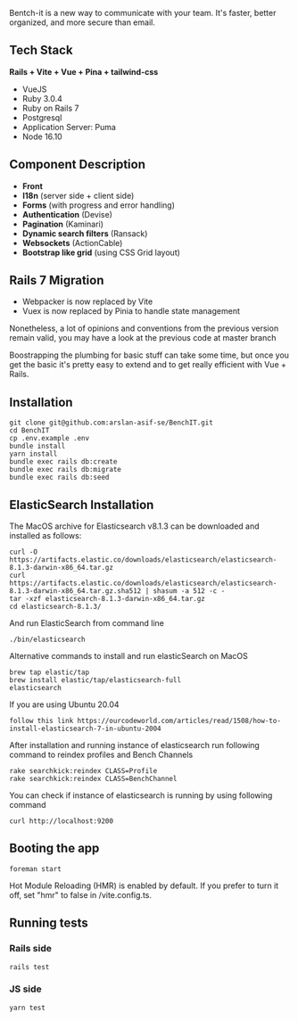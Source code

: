 Bentch-it is a new way to communicate with your team. It's faster, better organized, and more secure than email.

## Tech Stack

**Rails + Vite + Vue + Pina + tailwind-css**

- VueJS
- Ruby 3.0.4
- Ruby on Rails 7
- Postgresql
- Application Server: Puma
- Node 16.10


## Component Description


- **Front**
- **I18n** (server side + client side)
- **Forms** (with progress and error handling)
- **Authentication** (Devise)
- **Pagination** (Kaminari)
- **Dynamic search filters** (Ransack)
- **Websockets** (ActionCable)
- **Bootstrap like grid** (using CSS Grid layout)

## Rails 7 Migration

- Webpacker is now replaced by Vite
- Vuex is now replaced by Pinia to handle state management

Nonetheless, a lot of opinions and conventions from the previous version remain valid, you may have a look at the previous code at master branch

Boostrapping the plumbing for basic stuff can take some time, but once you get the basic it's
pretty easy to extend and to get really efficient with Vue + Rails.

## Installation

```
git clone git@github.com:arslan-asif-se/BenchIT.git
cd BenchIT
cp .env.example .env
bundle install
yarn install
bundle exec rails db:create
bundle exec rails db:migrate
bundle exec rails db:seed
```
## ElasticSearch Installation


The MacOS archive for Elasticsearch v8.1.3 can be downloaded and installed as follows:
```
curl -O https://artifacts.elastic.co/downloads/elasticsearch/elasticsearch-8.1.3-darwin-x86_64.tar.gz
curl https://artifacts.elastic.co/downloads/elasticsearch/elasticsearch-8.1.3-darwin-x86_64.tar.gz.sha512 | shasum -a 512 -c -
tar -xzf elasticsearch-8.1.3-darwin-x86_64.tar.gz
cd elasticsearch-8.1.3/
```

And run ElasticSearch from command line
```
./bin/elasticsearch
```

Alternative commands to install and run elasticSearch on MacOS
```
brew tap elastic/tap
brew install elastic/tap/elasticsearch-full
elasticsearch
```

If you are using Ubuntu 20.04
```
follow this link https://ourcodeworld.com/articles/read/1508/how-to-install-elasticsearch-7-in-ubuntu-2004
```
After installation and running instance of elasticsearch run following command to reindex profiles and Bench Channels
```
rake searchkick:reindex CLASS=Profile
rake searchkick:reindex CLASS=BenchChannel
```
You can check if instance of elasticsearch is running by using following command
```
curl http://localhost:9200
```
## Booting the app

```
foreman start
```

Hot Module Reloading (HMR) is enabled by default. If you prefer to turn it off, set "hmr" to false
in /vite.config.ts.
## Running tests

### Rails side

```
rails test
```

### JS side

```
yarn test
```


